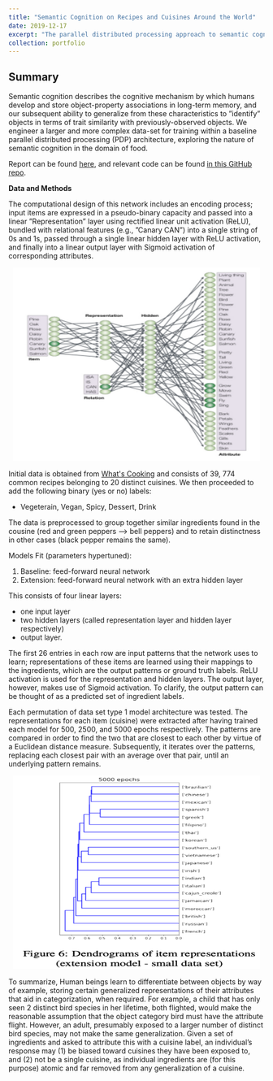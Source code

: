 ```yaml
---
title: "Semantic Cognition on Recipes and Cuisines Around the World"
date: 2019-12-17
excerpt: "The parallel distributed processing approach to semantic cognition: a comparative extension to a complex domain.<br/><img src='/images/SemanticNet.png' style='width:395px;height:254px;'>"
collection: portfolio
---
```


## Summary

Semantic cognition describes the cognitive mechanism by which humans develop and store object-property associations in long-term memory, and our subsequent ability to generalize from these characteristics to ”identify” objects in terms of trait similarity with previously-observed objects. We engineer a larger and more complex data-set for training within a baseline parallel distributed processing (PDP) architecture, exploring the nature of semantic cognition in the domain of food.

Report can be found [here](https://github.com/zivschwartz/SemanticCognitionRecipes/blob/master/schwartz-taylor-deshpande-laad-ccm-final.pdf), and relevant code can be found [in this GitHub repo](https://github.com/zivschwartz/SemanticCognitionRecipes).

**Data and Methods** 

The computational design of this network includes an encoding process; input items are expressed in a pseudo-binary capacity and passed into a linear ”Representation” layer using rectified linear unit activation (ReLU), bundled with relational features (e.g., ”Canary CAN”) into a single string of 0s and 1s, passed through a single linear hidden layer with ReLU activation, and finally into a linear output layer with Sigmoid activation of corresponding attributes.

<p align="center">
  <img width="485.5" height="381" src="/images/SemanticNet.png">
</p>

Initial data is obtained from [What's Cooking](https://www.kaggle.com/c/whats-cooking) and consists of 39, 774 common recipes belonging to 20 distinct cuisines. We then proceeded to add the following binary (yes or no) labels:
- Vegeterain, Vegan, Spicy, Dessert, Drink

The data is preprocessed to group together similar ingredients found in the cousine (red and green peppers --> bell peppers) and to retain distinctness in other cases (black pepper remains the same).  

Models Fit (parameters hypertuned):
1. Baseline: feed-forward neural network
2. Extension: feed-forward neural network with an extra hidden layer

This consists of four linear layers: 
- one input layer
- two hidden layers (called representation layer and hidden layer respectively) 
- output layer. 

The first 26 entries in each row are input patterns that the network uses to learn; representations of these items are learned using their mappings to the ingredients, which are the output patterns or ground truth labels. ReLU activation is used for the representation and hidden layers. The output layer, however, makes use of Sigmoid activation. To clarify, the output pattern can be thought of as a predicted set of ingredient labels.

Each permutation of data set type 1 model architecture was tested. The representations for each item (cuisine) were extracted after having trained each model for 500, 2500, and 5000 epochs respectively. The patterns are compared in order to find the two that are closest to each other by virtue of a Euclidean distance measure. Subsequently, it iterates over the patterns, replacing each closest pair with an average over that pair, until an underlying pattern remains.

<p align="center">
  <img width="485.5" height="381" src="/images/SemanticDendograms.png">
</p>

To summarize, Human beings learn to differentiate between objects by way of example, storing certain generalized representations of their attributes that aid in categorization, when required. For example, a child that has only seen 2 distinct bird species in her lifetime, both flighted, would make the reasonable assumption that the object category bird must have the attribute flight. However, an adult, presumably exposed to a larger number of distinct bird species, may not make the same generalization. Given a set of ingredients and asked to attribute this with a cuisine label, an individual’s response may (1) be biased toward cuisines they have been exposed to, and (2) not be a single cuisine, as individual ingredients are (for this purpose) atomic and far removed from any generalization of a cuisine.


 

